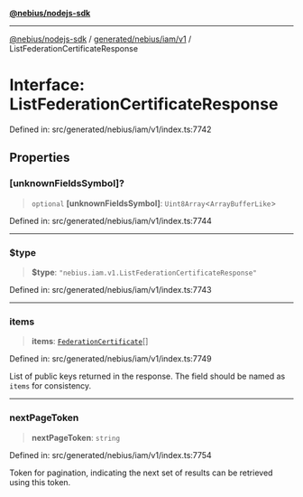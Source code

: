 [**@nebius/nodejs-sdk**](../../../../../README.md)

***

[@nebius/nodejs-sdk](../../../../../README.md) / [generated/nebius/iam/v1](../README.md) / ListFederationCertificateResponse

# Interface: ListFederationCertificateResponse

Defined in: src/generated/nebius/iam/v1/index.ts:7742

## Properties

### \[unknownFieldsSymbol\]?

> `optional` **\[unknownFieldsSymbol\]**: `Uint8Array`\<`ArrayBufferLike`\>

Defined in: src/generated/nebius/iam/v1/index.ts:7744

***

### $type

> **$type**: `"nebius.iam.v1.ListFederationCertificateResponse"`

Defined in: src/generated/nebius/iam/v1/index.ts:7743

***

### items

> **items**: [`FederationCertificate`](FederationCertificate.md)[]

Defined in: src/generated/nebius/iam/v1/index.ts:7749

List of public keys returned in the response. The field should be named as `items` for consistency.

***

### nextPageToken

> **nextPageToken**: `string`

Defined in: src/generated/nebius/iam/v1/index.ts:7754

Token for pagination, indicating the next set of results can be retrieved using this token.
